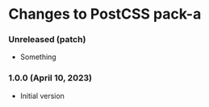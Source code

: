 # Changes to PostCSS pack-a

### Unreleased (patch)

- Something

### 1.0.0 (April 10, 2023)

- Initial version
